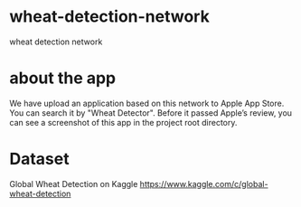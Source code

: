 # wheat-detection-network
wheat detection network

# about the app
We have upload an application based on this network to Apple App Store. You can search it by "Wheat Detector".
Before it passed Apple’s review, you can see a screenshot of this app in the project root directory.

# Dataset
Global Wheat Detection on Kaggle
https://www.kaggle.com/c/global-wheat-detection
